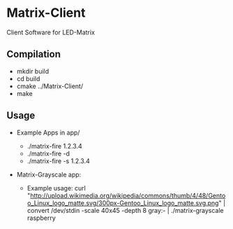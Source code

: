 Matrix-Client
=============

Client Software for LED-Matrix

Compilation
-------------

* mkdir build
* cd build
* cmake ../Matrix-Client/
* make

Usage
-------------

* Example Apps in app/
  * ./matrix-fire 1.2.3.4
  * ./matrix-fire -d
  * ./matrix-fire -s 1.2.3.4

* Matrix-Grayscale app:
  * Example usage: 
    curl "http://upload.wikimedia.org/wikipedia/commons/thumb/4/48/Gentoo_Linux_logo_matte.svg/300px-Gentoo_Linux_logo_matte.svg.png" | convert /dev/stdin  -scale 40x45 -depth 8 gray:- | ./matrix-grayscale raspberry
